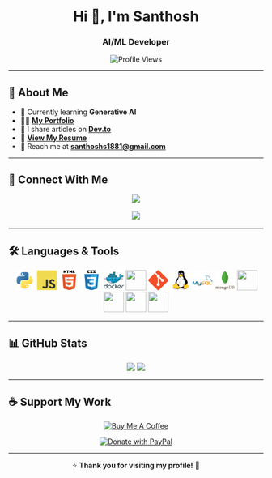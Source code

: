 <h1 align="center">Hi 👋, I'm Santhosh</h1>
<h3 align="center">AI/ML Developer</h3>

<p align="center">
  <img src="https://komarev.com/ghpvc/?username=wydoinn&label=Profile%20Views&color=0e75b6&style=flat" alt="Profile Views" />
</p>

---

## 🚀 About Me  
- 🌱 Currently learning **Generative AI**  
- 👨‍💻 [**My Portfolio**](https://santhoshhh.notion.site/portfolio)  
- 📝 I share articles on [**Dev.to**](https://dev.to/wydoinn)  
- 📄 [**View My Resume**](https://drive.google.com/file/d/1Wz0QBHq0qMQy3YvSykc0oXUev7VgASuQ/view?usp=share_link)  
- 📧 Reach me at **santhoshs1881@gmail.com**

---

## 🔗 Connect With Me
<p align="center">
  <a href="https://linkedin.com/in/santhoshs18">
    <img src="https://img.shields.io/badge/-LinkedIn-0077B5?style=for-the-badge&logo=linkedin&logoColor=white">
  </a>
</p>
<p align="center">
  <a href="https://x.com/wydoinn_">
    <img src="https://img.shields.io/badge/-X-000000?style=for-the-badge&logo=x&logoColor=white">
  </a>
</p>

---

## 🛠️ Languages & Tools
<p align="center">
  <img src="https://raw.githubusercontent.com/devicons/devicon/master/icons/python/python-original.svg" width="40" height="40" />
  <img src="https://raw.githubusercontent.com/devicons/devicon/master/icons/javascript/javascript-original.svg" width="40" height="40" />
  <img src="https://raw.githubusercontent.com/devicons/devicon/master/icons/html5/html5-original-wordmark.svg" width="40" height="40" />
  <img src="https://raw.githubusercontent.com/devicons/devicon/master/icons/css3/css3-original-wordmark.svg" width="40" height="40" />
  <img src="https://raw.githubusercontent.com/devicons/devicon/master/icons/docker/docker-original-wordmark.svg" width="40" height="40" />
  <img src="https://www.vectorlogo.zone/logos/kubernetes/kubernetes-icon.svg" width="40" height="40" />
  <img src="https://raw.githubusercontent.com/devicons/devicon/master/icons/git/git-original.svg" width="40" height="40" />
  <img src="https://raw.githubusercontent.com/devicons/devicon/master/icons/linux/linux-original.svg" width="40" height="40" />
  <img src="https://raw.githubusercontent.com/devicons/devicon/master/icons/mysql/mysql-original-wordmark.svg" width="40" height="40" />
  <img src="https://raw.githubusercontent.com/devicons/devicon/master/icons/mongodb/mongodb-original-wordmark.svg" width="40" height="40" />
  <img src="https://upload.wikimedia.org/wikipedia/commons/0/05/Scikit_learn_logo_small.svg" width="40" height="40" />
  <img src="https://www.vectorlogo.zone/logos/tensorflow/tensorflow-icon.svg" width="40" height="40" />
  <img src="https://www.vectorlogo.zone/logos/pytorch/pytorch-icon.svg" width="40" height="40" />
  <img src="https://www.vectorlogo.zone/logos/opencv/opencv-icon.svg" width="40" height="40" />
</p>

---

## 📊 GitHub Stats
<p align="center">
  <img src="https://github-readme-stats.vercel.app/api?username=wydoinn&show_icons=true&theme=gruvbox" height="165" />
  <img src="https://github-readme-streak-stats.herokuapp.com/?user=wydoinn&theme=gruvbox" height="165" />
</p>

---

## ☕ Support My Work
<p align="center">
  <a href="https://www.buymeacoffee.com/wydoinn">
    <img src="https://cdn.buymeacoffee.com/buttons/v2/default-yellow.png" height="50" width="210" alt="Buy Me A Coffee" />
  </a>
</p>
<p align="center">
  <a href="https://www.paypal.com/paypalme/santhoshhh18">
    <img src="https://github.com/andreostrovsky/donate-with-paypal/blob/master/PNG/blue.png?raw=true" height="50" width="210" alt="Donate with PayPal" />
  </a>
</p>

---

<p align="center">⭐ <b>Thank you for visiting my profile!</b> 🚀</p>

